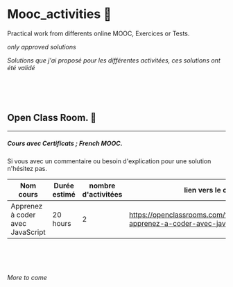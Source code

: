 # Mooc_activities :construction_worker:
Practical work from differents online MOOC, Exercices or Tests.
<br>

_only approved solutions_

_Solutions que j'ai proposé pour les différentes activitées, ces solutions ont été validé_






<br>
<br>
<br>




## Open Class Room. :orange_book:
---------------
##### Cours avec Certificats ; _French MOOC_. 

Si vous avec un commentaire ou besoin d'explication pour une solution n'hésitez pas.

Nom cours | Durée estimé | nombre d'activitées | lien vers le cours
--- |--- |--- |--- |
Apprenez à coder avec JavaScript | 20 hours | 2 | https://openclassrooms.com/fr/courses/2984401-apprenez-a-coder-avec-javascript



<br>
<br>
<br>

_More to come_
